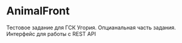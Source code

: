 # AnimalFront
Тестовое задание для ГСК Угория. Опцианальная часть задания. Интерфейс для работы с REST API
